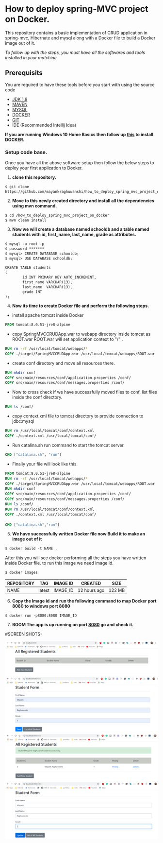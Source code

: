# How to deploy spring-MVC project on Docker.
This repository contains a basic implementation of CRUD application in spring-mvc, Hibernate and mysql along with a Docker file to build a Docker image out of it.

*To follow up with the steps, you must have all the softwares and tools installed in your matchine.*


## Prerequisits
You are required to have these tools before you start with using the source code
- [JDK 1.8](https://www.oracle.com/java/technologies/javase-downloads.html)
- [MAVEN](https://maven.apache.org/download.cgi)
- [MYSQL](https://docs.oracle.com/cd/E19078-01/mysql/mysql-workbench/wb-installing.html)
- [DOCKER](https://hub.docker.com/editions/community/docker-ce-desktop-windows/)
- [GIT](https://git-scm.com/downloads)
- IDE (Recommended Intellij Idea)

**If you are running Windows 10 Home Basics then follow up [this](https://medium.com/@mbyfieldcameron/docker-on-windows-10-home-edition-c186c538dff3) to install DOCKER.**

### Setup code base.

Once you have all the above software setup then follow the below steps to deploy your first application to Docker.

1. **clone this repository.**
```
$ git clone https://github.com/mayankraghuwanshi/how_to_deploy_spring_mvc_project_on_docker.git
```

2. **Move to this newly created directory and install all the dependencies using mvn command.**
```
$ cd /how_to_deploy_spring_mvc_project_on_docker
$ mvn clean install
```
3. **Now we will create a database named schooldb and a table named students with id, first_name, last_name, grade as attributes.**

```
$ mysql -u root -p
$ password *******
$ mysql> CREATE DATABASE schooldb;
$ mysql> USE DATABASE schooldb;
```
```mysql
CREATE TABLE students
(
        id INT PRIMARY KEY AUTO_INCREMENT,
        first_name VARCHAR(13),
        last_name  VARCHAR(13),
        grade INT
);
```

4. **Now its time to create Docker file and perform the following steps.**
- install apache tomcat inside Docker
```dockerfile
FROM tomcat:8.0.51-jre8-alpine
```
- copy SpringMVCCRUDApp.war to webapp directory inside tomcat as ROOT.war 
ROOT.war will set application context to "/"
.
```dockerfile
RUN rm -rf /usr/local/tomcat/webapps/*
COPY ./target/SpringMVCCRUDApp.war /usr/local/tomcat/webapps/ROOT.war
```
- create conf directory and move all resources there.
```dockerfile
RUN mkdir conf
COPY src/main/resources/conf/application.properties /conf/
COPY src/main/resources/conf/messages.properties /conf/
```
- Now to cross check if we have successfully moved files to conf, list files inside the conf directory.
```dockerfile
RUN ls /conf/
```

- copy context.xml file to tomcat directory to provide connection to jdbc:mysql
```dockerfile
RUN rm /usr/local/tomcat/conf/context.xml
COPY ./context.xml /usr/local/tomcat/conf/
```
- Run catalina.sh run command to start the tomcat server.
```dockerfile
CMD ["catalina.sh", "run"]
```
- Finally your file will look like this.
```dockerfile
FROM tomcat:8.0.51-jre8-alpine
RUN rm -rf /usr/local/tomcat/webapps/*
COPY ./target/SpringMVCCRUDApp.war /usr/local/tomcat/webapps/ROOT.war
RUN mkdir conf
COPY src/main/resources/conf/application.properties /conf/
COPY src/main/resources/conf/messages.properties /conf/
RUN ls /conf/
RUN rm /usr/local/tomcat/conf/context.xml
COPY ./context.xml /usr/local/tomcat/conf/

CMD ["catalina.sh","run"]
```
5. **We have successfully written Docker file now Build it to make an image out of it**
```dockerfile
$ docker build -t NAME .
```
After this you will see docker performing all the steps you have written inside Docker file. to run this image we need image id.
```dockerfile
$ docker images
```
|REPOSITORY|TAG| IMAGE ID| CREATED| SIZE  |
|--------------|--------|------------|--------------|-------|
|NAME | latest | IMAGE_ID | 12 hours ago | 122 MB|

6. **Copy the Image id and run the following command to map Docker port 8080 to windows port 8080**
```
$ docker run -p8080:8080 IMAGE_ID
```

7. **BOOM The app is up running on port [8080](http://localhost:8080/) go and check it.**

#SCREEN SHOTS-

![picture](src/main/resources/screenShots/Screenshot%20(60).png)
![picture](src/main/resources/screenShots/Screenshot%20(61).png)
![picture](src/main/resources/screenShots/Screenshot%20(62).png)
![picture](src/main/resources/screenShots/Screenshot%20(63).png)

